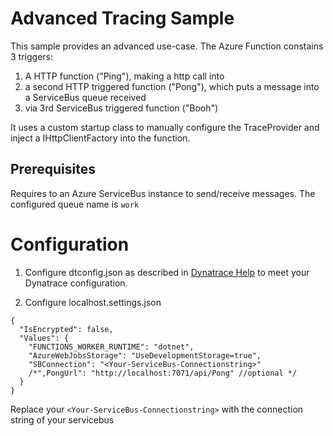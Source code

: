 # Advanced Tracing Sample

This sample provides an advanced use-case. The Azure Function constains 3 triggers:
1. A HTTP function ("Ping"), making a http call into 
2. a second HTTP triggered function ("Pong"), which puts a message into a ServiceBus queue received
3. via 3rd ServiceBus triggered function ("Booh")

It uses a custom startup class to manually configure the TraceProvider and inject a IHttpClientFactory into the function. 

## Prerequisites
Requires to an Azure ServiceBus instance to send/receive messages. The configured queue name is ```work```

# Configuration

1. Configure dtconfig.json as described in [Dynatrace Help](https://www.dynatrace.com/support/help/setup-and-configuration/setup-on-cloud-platforms/microsoft-azure-services/opentelemetry-integration/opentelemetry-on-azure-functions) to meet your Dynatrace configuration.

2. Configure localhost.settings.json 
```
{
  "IsEncrypted": false,
  "Values": {
    "FUNCTIONS_WORKER_RUNTIME": "dotnet",
    "AzureWebJobsStorage": "UseDevelopmentStorage=true",
    "SBConnection": "<Your-ServiceBus-Connectionstring>"
    /*",PongUrl": "http://localhost:7071/api/Pong" //optional */
  }
}
```
Replace your ```<Your-ServiceBus-Connectionstring>``` with the connection string of your servicebus

